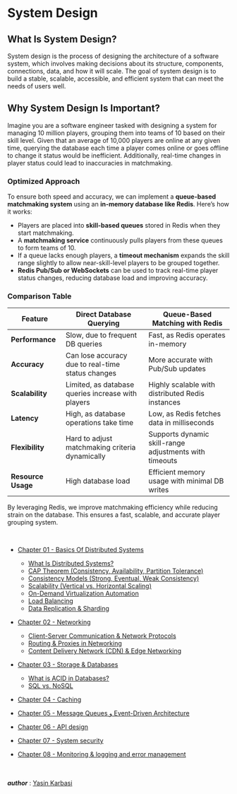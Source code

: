 # System Design

## What Is __System Design__?
System design is the process of designing the architecture of a software system, which involves making decisions about its structure, components, connections, data, and how it will scale. The goal of system design is to build a stable, scalable, accessible, and efficient system that can meet the needs of users well.

## Why System Design Is Important?
Imagine you are a software engineer tasked with designing a system for managing 10 million players, grouping them into teams of 10 based on their skill level. Given that an average of 10,000 players are online at any given time, querying the database each time a player comes online or goes offline to change it status would be inefficient. Additionally, real-time changes in player status could lead to inaccuracies in matchmaking.

### Optimized Approach
To ensure both speed and accuracy, we can implement a **queue-based matchmaking system** using an **in-memory database like Redis**. Here’s how it works:

- Players are placed into **skill-based queues** stored in Redis when they start matchmaking.
- A **matchmaking service** continuously pulls players from these queues to form teams of 10.
- If a queue lacks enough players, a **timeout mechanism** expands the skill range slightly to allow near-skill-level players to be grouped together.
- **Redis Pub/Sub or WebSockets** can be used to track real-time player status changes, reducing database load and improving accuracy.

### Comparison Table

| Feature                   | Direct Database Querying | Queue-Based Matching with Redis |
|---------------------------|-------------------------|--------------------------------|
| **Performance**          | Slow, due to frequent DB queries | Fast, as Redis operates in-memory |
| **Accuracy**             | Can lose accuracy due to real-time status changes | More accurate with Pub/Sub updates |
| **Scalability**          | Limited, as database queries increase with players | Highly scalable with distributed Redis instances |
| **Latency**              | High, as database operations take time | Low, as Redis fetches data in milliseconds |
| **Flexibility**          | Hard to adjust matchmaking criteria dynamically | Supports dynamic skill-range adjustments with timeouts |
| **Resource Usage**       | High database load | Efficient memory usage with minimal DB writes |

By leveraging Redis, we improve matchmaking efficiency while reducing strain on the database. This ensures a fast, scalable, and accurate player grouping system.

<br>

- [Chapter 01 - Basics Of Distributed Systems](https://github.com/YasinKar/System-Design/tree/main/chapter-01)
  - [What Is Distributed Systems?](https://github.com/YasinKar/System-Design/tree/main/chapter-01#What-Is-Distributed-Systems)
  - [CAP Theorem (Consistency, Availability, Partition Tolerance)](https://github.com/YasinKar/System-Design/tree/main/chapter-01#cap-theorem-consistency-availability-partition-tolerance)
  - [Consistency Models (Strong, Eventual, Weak Consistency)](https://github.com/YasinKar/System-Design/tree/main/chapter-01#consistency-models-strong-eventual-weak-consistency)
  - [Scalability (Vertical vs. Horizontal Scaling)](https://github.com/YasinKar/System-Design/tree/main/chapter-01#scalability-vertical-vs-horizontal-scaling)
  - [On-Demand Virtualization Automation](https://github.com/YasinKar/System-Design/tree/main/chapter-01#on-demand-virtualization-automation)
  - [Load Balancing](https://github.com/YasinKar/System-Design/tree/main/chapter-01#load-balancing)
  - [Data Replication & Sharding](https://github.com/YasinKar/System-Design/tree/main/chapter-01#data-replication--sharding)

- [Chapter 02 - Networking](https://github.com/YasinKar/System-Design/tree/main/chapter-02)
  - [Client-Server Communication & Network Protocols](https://github.com/YasinKar/System-Design/tree/main/chapter-02#client-server-communication--network-protocols)
  - [Routing & Proxies in Networking](https://github.com/YasinKar/System-Design/tree/main/chapter-02#routing--proxies-in-networking)
  - [Content Delivery Network (CDN) & Edge Networking](https://github.com/YasinKar/System-Design/tree/main/chapter-02#content-delivery-network-cdn--edge-networking)

- [Chapter 03 - Storage & Databases](https://github.com/YasinKar/System-Design/tree/main/chapter-03)
  - [What is ACID in Databases?](https://github.com/YasinKar/System-Design/tree/main/chapter-03#what-is-acid-in-databases)
  - [SQL vs. NoSQL](https://github.com/YasinKar/System-Design/tree/main/chapter-03#sql-vs-nosql)

- [Chapter 04 - Caching](https://github.com/YasinKar/System-Design/tree/main/chapter-04)

- [Chapter 05 - Message Queues و Event-Driven Architecture](https://github.com/YasinKar/System-Design/tree/main/chapter-05)

- [Chapter 06 - API design](https://github.com/YasinKar/System-Design/tree/main/chapter-06)

- [Chapter 07 - System security](https://github.com/YasinKar/System-Design/tree/main/chapter-07)

- [Chapter 08 - Monitoring & logging and error management](https://github.com/YasinKar/System-Design/tree/main/chapter-08)


<br><br> ***author*** : [Yasin Karbasi](https://github.com/YasinKar)
